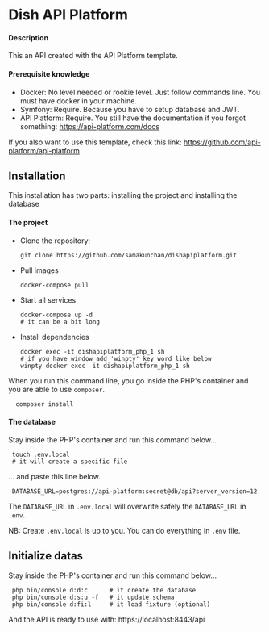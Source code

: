 # Dish API Platform

#### Description
This an API created with the API Platform template.

#### Prerequisite knowledge

- Docker: No level needed or rookie level. Just follow commands line. You must have docker in your machine.
- Symfony: Require. Because you have to setup database and JWT.
- API Platform: Require. You still have the documentation if you forgot something: https://api-platform.com/docs

If you also want to use this template, check this link: https://github.com/api-platform/api-platform

## Installation
This installation has two parts: installing the project and installing the database

#### The project
- Clone the repository:

      git clone https://github.com/samakunchan/dishapiplatform.git

- Pull images
        
      docker-compose pull

- Start all services

      docker-compose up -d
      # it can be a bit long

- Install dependencies

      docker exec -it dishapiplatform_php_1 sh
      # if you have window add 'winpty' key word like below
      winpty docker exec -it dishapiplatform_php_1 sh

When you run this command line, you go inside the PHP's container and you are able to use `composer`.

      composer install
        
#### The database
Stay inside the PHP's container and run this command below...
     
     touch .env.local
     # it will create a specific file
    
... and paste this line below.

     DATABASE_URL=postgres://api-platform:secret@db/api?server_version=12

The `DATABASE_URL` in `.env.local` will overwrite safely the `DATABASE_URL` in `.env`.

NB: Create `.env.local` is up to you. You can do everything in `.env` file.

## Initialize datas
Stay inside the PHP's container and run this command below...

     php bin/console d:d:c      # it create the database
     php bin/console d:s:u -f   # it update schema
     php bin/console d:fi:l     # it load fixture (optional)
     
And the API is ready to use with: https://localhost:8443/api
     
